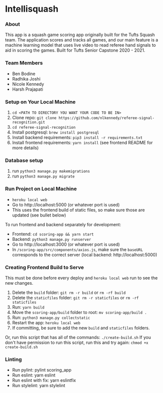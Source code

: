 # Intellisquash

### About
This app is a squash game scoring app originally built for the Tufts Squash team. The application scores and tracks all games, and our main feature is a machine learning model that uses live video to read referee hand signals to aid in scoring the games. Built for Tufts Senior Capstone 2020 - 2021. 

### Team Members
* Ben Bodine
* Radhika Joshi
* Nicole Kennedy
* Harsh Prajapati

### Setup on Your Local Machine
1. `cd <PATH TO DIRECTORY YOU WANT YOUR CODE TO BE IN>`
1. Clone repo: `git clone https://github.com/nlkennedy/referee-signal-recognition.git`
2. `cd referee-signal-recognition`
3. Install postgresql: `brew install postgresql`
5. Install backend requirements: `pip3 install -r requirements.txt`
6. Install frontend requirements: `yarn install` (see frontend README for more details)

### Database setup
1. run `python3 manage.py makemigrations`
2. run `python3 manage.py migrate`


### Run Project on Local Machine
* `heroku local web`
* Go to http://localhost:5000 (or whatever port is used)
* This uses the frontend build of static files, so make sure those are updated (see bullet below)

To run frontend and backend separately for development:
* Frontend: `cd scoring-app && yarn start`
* Backend: `python3 manage.py runserver`
* Go to http://localhost:3000 (or whatever port is used)
* In `/scoring-app/src/components/axios.js`, make sure the `baseURL` corresponds to the correct server (local backend: http://localhost:5000)

### Creating Frontend Build to Serve
This must be done before every deploy and `heroku local web` run to see the new changes. 
1. Delete the `build` folder: `git rm -r build` or `rm -rf build`
2. Delete the `staticfiles` folder: `git rm -r staticfiles` or `rm -rf staticfiles`
3. Run: `yarn build`
4. Move the `scoring-app/build` folder to root: `mv scoring-app/build .`
5. Run: `python3 manage.py collectstatic`
6. Restart the app: `heroku local web`
7. If committing, be sure to add the new `build` and `staticfiles` folders. 

Or, run this script that has all of the commands: `./create-build.sh`
If you don't have permission to run this script, run this and try again: `chmod +x create-build.sh`

### Linting
* Run pylint: pylint scoring_app
* Run eslint: yarn eslint
* Run eslint with fix: yarn eslintfix
* Run stylelint: yarn stylelint
